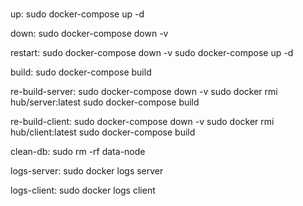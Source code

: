 # 

up:
	sudo docker-compose up -d

down:
	sudo docker-compose down -v

restart:
	sudo docker-compose down -v
	sudo docker-compose up -d

build:
	sudo docker-compose build

re-build-server:
	sudo docker-compose down -v
	sudo docker rmi hub/server:latest
	sudo docker-compose build

re-build-client:
	sudo docker-compose down -v
	sudo docker rmi hub/client:latest
	sudo docker-compose build

clean-db:
	sudo rm -rf data-node

logs-server:
	sudo docker logs server

logs-client:
	sudo docker logs client
